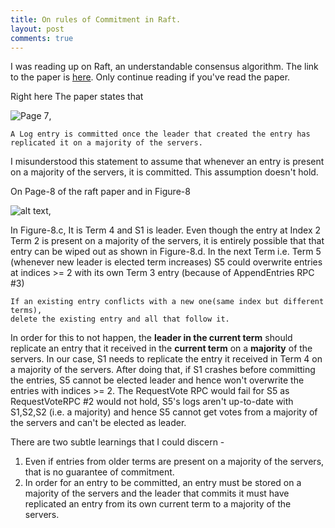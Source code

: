```yaml
---
title: On rules of Commitment in Raft.
layout: post
comments: true
---
```

I was reading up on Raft, an understandable consensus algorithm. The link to the paper is
[here](https://raft.github.io/raft.pdf). Only continue reading if you've read the paper.


Right here The paper states that

![Page 7](https://sudk1896.github.io/images/Screenshot%20from%202018-11-10%2013-57-44.png),
```
A Log entry is committed once the leader that created the entry has 
replicated it on a majority of the servers.
```

I misunderstood this statement to assume that whenever an entry is present on a majority of 
the servers, it is committed. This assumption doesn't hold.

On Page-8 of the raft paper and in Figure-8  

![alt text](https://sudk1896.github.io/images/Screenshot%20from%202018-11-10%2014-15-33.png "here"),


In Figure-8.c, It is Term 4 and S1 is leader. Even though the entry at Index 2 Term 2 is present on a majority of 
the servers, it is entirely possible that that entry can be wiped out as shown in Figure-8.d. In the next Term i.e. Term 5 (whenever new leader is elected term increases) S5 could overwrite entries at indices >= 2 with its own Term 3 entry (because of AppendEntries RPC #3)

```
If an existing entry conflicts with a new one(same index but different terms), 
delete the existing entry and all that follow it.
```

In order for this to not happen, the **leader in the current term** should replicate an entry that it received in the 
**current term** on a **majority** of the servers. In our case, S1 needs to replicate the entry it received in Term 4 on a majority of the servers. After doing that, if S1 crashes before committing the entries, S5 cannot be elected leader and hence won't overwrite the entries
with indices >= 2. The RequestVote RPC would fail for S5 as RequestVoteRPC #2 would not hold, S5's logs aren't up-to-date
with S1,S2,S2 (i.e. a majority) and hence S5 cannot get votes from a majority of the servers and can't be elected as leader.

There are two subtle learnings that I could discern - 

1. Even if entries from older terms are present on a majority of the servers, that is no guarantee of commitment.
2. In order for an entry to be committed, an entry must be stored on a majority of the servers and the leader that commits it must have replicated an entry from its own current term to a majority of the servers.

